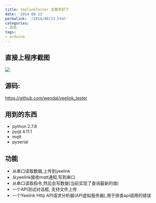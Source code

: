 ```yaml
---
title: YeelinkTester 总算弄好了
date: '2014-08-13'
permalink: '/2014/08/13.html'
categories:
- 其他
tags:
- arduino
---
```


直接上程序截图
---------------

<img src="{{urls.media}}/2014/08/13/ABC.png"></img>

源码:
-------

https://github.com/wendal/yeelink_tester

用到的东西
-----------

* python 2.7.8
* pyqt 4.11.1
* mqtt
* pyserial

功能
--------------

* 从串口读取数据,上传到yeelink
* 从yeelink接收mqtt通知,写到串口
* 从串口读取指令,然后会写数据(当前实现了查询最新的值)
* 一个API测试对话框, 支持文件上传
* 一个Yeelink Http API请求分析器(API虚拟服务器),用于排查api调用的错误
